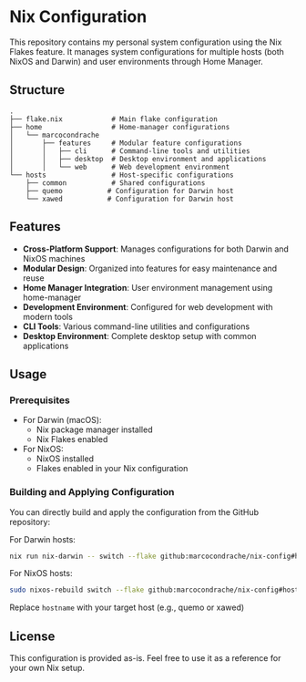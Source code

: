# Nix Configuration

This repository contains my personal system configuration using the Nix Flakes feature. It manages system configurations for multiple hosts (both NixOS and Darwin) and user environments through Home Manager.

## Structure

```
.
├── flake.nix            # Main flake configuration
├── home                 # Home-manager configurations
│   └── marcocondrache
│       ├── features     # Modular feature configurations
│       │   ├── cli      # Command-line tools and utilities
│       │   ├── desktop  # Desktop environment and applications
│       │   └── web      # Web development environment
└── hosts                # Host-specific configurations
    ├── common           # Shared configurations
    ├── quemo           # Configuration for Darwin host
    └── xawed           # Configuration for Darwin host
```

## Features

- **Cross-Platform Support**: Manages configurations for both Darwin and NixOS machines
- **Modular Design**: Organized into features for easy maintenance and reuse
- **Home Manager Integration**: User environment management using home-manager
- **Development Environment**: Configured for web development with modern tools
- **CLI Tools**: Various command-line utilities and configurations
- **Desktop Environment**: Complete desktop setup with common applications

## Usage

### Prerequisites

- For Darwin (macOS): 
  - Nix package manager installed
  - Nix Flakes enabled
- For NixOS:
  - NixOS installed
  - Flakes enabled in your Nix configuration

### Building and Applying Configuration

You can directly build and apply the configuration from the GitHub repository:

For Darwin hosts:
```bash
nix run nix-darwin -- switch --flake github:marcocondrache/nix-config#hostname
```

For NixOS hosts:
```bash
sudo nixos-rebuild switch --flake github:marcocondrache/nix-config#hostname
```
Replace `hostname` with your target host (e.g., quemo or xawed)

## License

This configuration is provided as-is. Feel free to use it as a reference for your own Nix setup. 